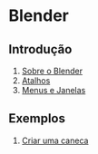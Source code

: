 # Blender

## Introdução

1. [Sobre o Blender](estudos/about.md)
1. [Atalhos](estudos/atalhos.md)
1. [Menus e Janelas](estudos/menus-janelas.md)

## Exemplos

1. [Criar uma caneca](estudos/ex-caneca.md)
